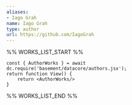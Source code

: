 ```yaml
---
aliases:
- Iago Grah
name: Iago Grah
type: author
url: https://github.com/IagoGrah
---
```



%% WORKS_LIST_START %%

```datacorejsx
const { AuthorWorks } = await dc.require('basement/datacore/authors.jsx');
return function View() {
    return <AuthorWorks/>
}
```
%% WORKS_LIST_END %%